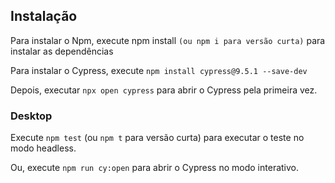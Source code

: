 ## Instalação
 Para instalar o Npm, execute npm install `(ou npm i para versão curta)` para instalar as dependências

 Para instalar o Cypress, execute `npm install cypress@9.5.1 --save-dev`

 Depois, executar `npx open cypress` para abrir o Cypress pela primeira vez.

### Desktop
Execute `npm test` (ou `npm t` para versão curta) para executar o teste no modo headless.

Ou, execute `npm run cy:open` para abrir o Cypress no modo interativo.
